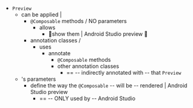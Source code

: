 * `Preview`
  * can be applied |
    * `@Composable` methods / NO parameters
      * allows
        * 👀show them | Android Studio preview 👀
    * annotation classes / 
      * uses
        * annotate 
          * `@Composable` methods 
          * other annotation classes
            * == -- indirectly annotated with -- that `Preview`
  * 's parameters
    * define the way the `@Composable` -- will be -- rendered | Android Studio preview
      * == -- ONLY used by -- Android Studio
